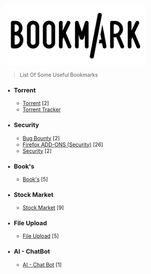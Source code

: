 ![Image of Yaktocat](https://github.com/RakeshKengale/Bookmark/blob/master/Images/Bookmark_Logo.png)
> List Of Some Useful Bookmarks 

- ### Torrent
   - [Torrent](https://github.com/RakeshKengale/Bookmark/blob/master/Index/Torrent.md) [2]
   - [Torrent Tracker](https://github.com/RakeshKengale/Bookmark/blob/master/Index/torrent_tracker.md)


- ### Security
  - [Bug Bounty](https://github.com/RakeshKengale/Bookmark/blob/master/Index/Bug_Bounty.md) [2]
  - [Firefox ADD-ONS (Security)](https://github.com/RakeshKengale/Bookmark/blob/master/Index/Firefox_ADD-ONS.md) [26]
  - [Security](https://github.com/RakeshKengale/Bookmark/blob/master/Index/Hacking.md) [2]

- ### Book's
  - [Book's](https://github.com/RakeshKengale/Bookmark/blob/master/Index/Books.md) [5]

- ### Stock Market
  - [Stock Market](https://github.com/RakeshKengale/Bookmark/blob/master/Index/Stock.md) [9]

- ### File Upload
  - [File Upload](https://github.com/RakeshKengale/Bookmark/blob/master/Index/Fileupload.md) [5]

- ### AI - ChatBot
  - [AI - Chat Bot](https://github.com/RakeshKengale/Bookmark/blob/master/Index/ai_chatbot.md) [1]
